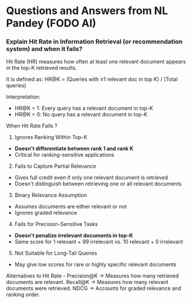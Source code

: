 # Questions and Answers from NL Pandey (FODO AI)

### Explain Hit Rate in Information Retrieval (or recommendation system) and when it fails?

Hit Rate (HR) measures how often at least one relevant document appears in the top-K retrieved results. 

It is defined as:
 HR@K = (Queries with ≥1 relevant doc in top K) / (Total queries)

Interpretation:
- HR@K = 1: Every query has a relevant document in top-K
- HR@K = 0: No query has a relevant document in top-K

When Hit Rate Fails ?

1. Ignores Ranking Within Top-K
 - **Doesn't differentiate between rank 1 and rank K**
 - Critical for ranking-sensitive applications

2. Fails to Capture Partial Relevance
 - Gives full credit even if only one relevant document is retrieved
 - Doesn't distinguish between retrieving one or all relevant documents

3. Binary Relevance Assumption
 - Assumes documents are either relevant or not
 - Ignores graded relevance

4. Fails for Precision-Sensitive Tasks
 - **Doesn't penalize irrelevant documents in top-K**
 - Same score for 1 relevant + 99 irrelevant vs. 10 relevant + 0 irrelevant

5. Not Suitable for Long-Tail Queries
 - May give low scores for rare or highly specific relevant documents

Alternatives to Hit Rate - 
Precision@K → Measures how many retrieved documents are relevant.
Recall@K → Measures how many relevant documents were retrieved.
NDCG → Accounts for graded relevance and ranking order.
